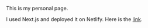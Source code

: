 This is my personal page.

I used Next.js and deployed it on Netlify. Here is the [link](https://ed-povierin.com/).
